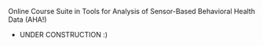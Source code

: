 Online Course Suite in Tools for Analysis of Sensor-Based Behavioral Health Data (AHA!)


- UNDER CONSTRUCTION :)
